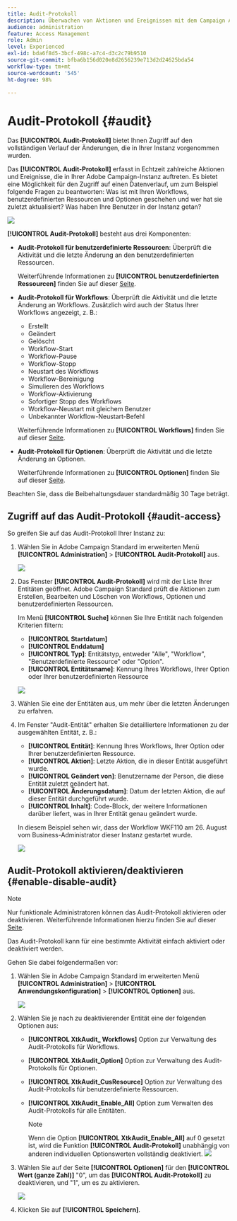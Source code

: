 ```yaml
---
title: Audit-Protokoll
description: Überwachen von Aktionen und Ereignissen mit dem Campaign Audit-Protokoll
audience: administration
feature: Access Management
role: Admin
level: Experienced
exl-id: bda6f8d5-3bcf-498c-a7c4-d3c2c79b9510
source-git-commit: bfba6b156d020e8d2656239e713d2d24625bda54
workflow-type: tm+mt
source-wordcount: '545'
ht-degree: 98%

---
```


# Audit-Protokoll {#audit}

Das **[!UICONTROL Audit-Protokoll]** bietet Ihnen Zugriff auf den vollständigen Verlauf der Änderungen, die in Ihrer Instanz vorgenommen wurden.

Das **[!UICONTROL Audit-Protokoll]** erfasst in Echtzeit zahlreiche Aktionen und Ereignisse, die in Ihrer Adobe Campaign-Instanz auftreten. Es bietet eine Möglichkeit für den Zugriff auf einen Datenverlauf, um zum Beispiel folgende Fragen zu beantworten: Was ist mit Ihren Workflows, benutzerdefinierten Ressourcen und Optionen geschehen und wer hat sie zuletzt aktualisiert? Was haben Ihre Benutzer in der Instanz getan?

![](assets/audit-trail.png)

**[!UICONTROL Audit-Protokoll]** besteht aus drei Komponenten:

* **Audit-Protokoll für benutzerdefinierte Ressourcen**: Überprüft die Aktivität und die letzte Änderung an den benutzerdefinierten Ressourcen.

   Weiterführende Informationen zu **[!UICONTROL benutzerdefinierten Ressourcen]** finden Sie auf dieser [Seite](../../developing/using/key-steps-to-add-a-resource.md).

* **Audit-Protokoll für Workflows**: Überprüft die Aktivität und die letzte Änderung an Workflows. Zusätzlich wird auch der Status Ihrer Workflows angezeigt, z. B.:

   * Erstellt
   * Geändert
   * Gelöscht
   * Workflow-Start
   * Workflow-Pause
   * Workflow-Stopp
   * Neustart des Workflows
   * Workflow-Bereinigung
   * Simulieren des Workflows
   * Workflow-Aktivierung
   * Sofortiger Stopp des Workflows
   * Workflow-Neustart mit gleichem Benutzer
   * Unbekannter Workflow-Neustart-Befehl

   Weiterführende Informationen zu **[!UICONTROL Workflows]** finden Sie auf dieser [Seite](../../automating/using/get-started-workflows.md).

* **Audit-Protokoll für Optionen**: Überprüft die Aktivität und die letzte Änderung an Optionen.

   Weiterführende Informationen zu **[!UICONTROL Optionen]** finden Sie auf dieser [Seite](../../administration/using/about-campaign-standard-settings.md).

Beachten Sie, dass die Beibehaltungsdauer standardmäßig 30 Tage beträgt.

## Zugriff auf das Audit-Protokoll {#audit-access}

So greifen Sie auf das Audit-Protokoll Ihrer Instanz zu:

1. Wählen Sie in Adobe Campaign Standard im erweiterten Menü **[!UICONTROL Administration]** > **[!UICONTROL Audit-Protokoll]** aus.

   ![](assets/audit-trail.png)

1. Das Fenster **[!UICONTROL Audit-Protokoll]** wird mit der Liste Ihrer Entitäten geöffnet. Adobe Campaign Standard prüft die Aktionen zum Erstellen, Bearbeiten und Löschen von Workflows, Optionen und benutzerdefinierten Ressourcen.

   Im Menü **[!UICONTROL Suche]** können Sie Ihre Entität nach folgenden Kriterien filtern:

   * **[!UICONTROL Startdatum]**
   * **[!UICONTROL Enddatum]**
   * **[!UICONTROL Typ]**: Entitätstyp, entweder &quot;Alle&quot;, &quot;Workflow&quot;, &quot;Benutzerdefinierte Ressource&quot; oder &quot;Option&quot;.
   * **[!UICONTROL Entitätsname]**: Kennung Ihres Workflows, Ihrer Option oder Ihrer benutzerdefinierten Ressource

   ![](assets/audit-trail_2.png)

1. Wählen Sie eine der Entitäten aus, um mehr über die letzten Änderungen zu erfahren.

1. Im Fenster &quot;Audit-Entität&quot; erhalten Sie detailliertere Informationen zu der ausgewählten Entität, z. B.:

   * **[!UICONTROL Entität]**: Kennung Ihres Workflows, Ihrer Option oder Ihrer benutzerdefinierten Ressource.
   * **[!UICONTROL Aktion]**: Letzte Aktion, die in dieser Entität ausgeführt wurde.
   * **[!UICONTROL Geändert von]**: Benutzername der Person, die diese Entität zuletzt geändert hat.
   * **[!UICONTROL Änderungsdatum]**: Datum der letzten Aktion, die auf dieser Entität durchgeführt wurde.
   * **[!UICONTROL Inhalt]**: Code-Block, der weitere Informationen darüber liefert, was in Ihrer Entität genau geändert wurde.

   In diesem Beispiel sehen wir, dass der Workflow WKF110 am 26. August vom Business-Administrator dieser Instanz gestartet wurde.

   ![](assets/audit-trail_3.png)

## Audit-Protokoll aktivieren/deaktivieren {#enable-disable-audit}

>[!NOTE]
>
> Nur funktionale Administratoren können das Audit-Protokoll aktivieren oder deaktivieren. Weiterführende Informationen hierzu finden Sie auf dieser [Seite](../../administration/using/users-management.md#functional-administrators).

Das Audit-Protokoll kann für eine bestimmte Aktivität einfach aktiviert oder deaktiviert werden.

Gehen Sie dabei folgendermaßen vor:

1. Wählen Sie in Adobe Campaign Standard im erweiterten Menü **[!UICONTROL Administration]** > **[!UICONTROL Anwendungskonfiguration]** > **[!UICONTROL Optionen]** aus.

   ![](assets/audit-trail_4.png)

1. Wählen Sie je nach zu deaktivierender Entität eine der folgenden Optionen aus:

   * **[!UICONTROL XtkAudit_ Workflows]** Option zur Verwaltung des Audit-Protokolls für Workflows.
   * **[!UICONTROL XtkAudit_Option]** Option zur Verwaltung des Audit-Protokolls für Optionen.
   * **[!UICONTROL XtkAudit_CusResource]** Option zur Verwaltung des Audit-Protokolls für benutzerdefinierte Ressourcen.
   * **[!UICONTROL XtkAudit_Enable_All]** Option zum Verwalten des Audit-Protokolls für alle Entitäten.

      >[!NOTE]
      >
      >Wenn die Option **[!UICONTROL XtkAudit_Enable_All]** auf 0 gesetzt ist, wird die Funktion **[!UICONTROL Audit-Protokoll]** unabhängig von anderen individuellen Optionswerten vollständig deaktiviert.
   ![](assets/audit-trail_5.png)

1. Wählen Sie auf der Seite **[!UICONTROL Optionen]** für den **[!UICONTROL Wert (ganze Zahl)]** &quot;0&quot;, um das **[!UICONTROL Audit-Protokoll]** zu deaktivieren, und &quot;1&quot;, um es zu aktivieren.

   ![](assets/audit-trail_6.png)

1. Klicken Sie auf **[!UICONTROL Speichern]**.

